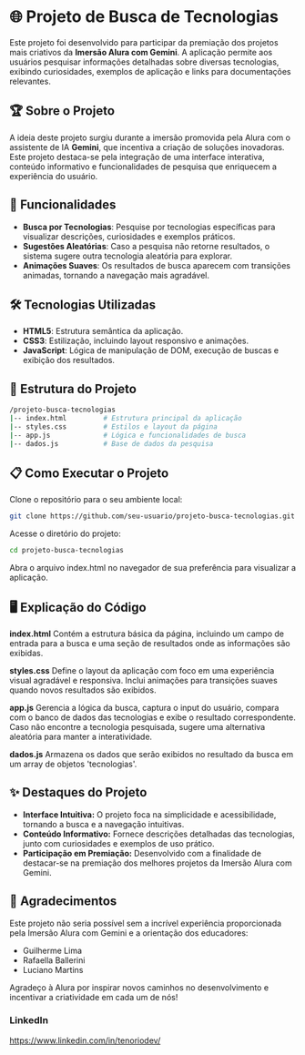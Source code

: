 # 🌐 Projeto de Busca de Tecnologias 

Este projeto foi desenvolvido para participar da premiação dos projetos mais criativos da **Imersão Alura com Gemini**. A aplicação permite aos usuários pesquisar informações detalhadas sobre diversas tecnologias, exibindo curiosidades, exemplos de aplicação e links para documentações relevantes.

## 🏆 Sobre o Projeto

A ideia deste projeto surgiu durante a imersão promovida pela Alura com o assistente de IA **Gemini**, que incentiva a criação de soluções inovadoras. Este projeto destaca-se pela integração de uma interface interativa, conteúdo informativo e funcionalidades de pesquisa que enriquecem a experiência do usuário.

## 🚀 Funcionalidades

- **Busca por Tecnologias**: Pesquise por tecnologias específicas para visualizar descrições, curiosidades e exemplos práticos.
- **Sugestões Aleatórias**: Caso a pesquisa não retorne resultados, o sistema sugere outra tecnologia aleatória para explorar.
- **Animações Suaves**: Os resultados de busca aparecem com transições animadas, tornando a navegação mais agradável.

## 🛠️ Tecnologias Utilizadas

- **HTML5**: Estrutura semântica da aplicação.
- **CSS3**: Estilização, incluindo layout responsivo e animações.
- **JavaScript**: Lógica de manipulação de DOM, execução de buscas e exibição dos resultados.

## 📂 Estrutura do Projeto

```bash
/projeto-busca-tecnologias
|-- index.html         # Estrutura principal da aplicação
|-- styles.css         # Estilos e layout da página
|-- app.js             # Lógica e funcionalidades de busca
|-- dados.js           # Base de dados da pesquisa
```
## 📋 Como Executar o Projeto

Clone o repositório para o seu ambiente local:

```bash
git clone https://github.com/seu-usuario/projeto-busca-tecnologias.git
```
Acesse o diretório do projeto:

```bash
cd projeto-busca-tecnologias
```
Abra o arquivo index.html no navegador de sua preferência para visualizar a aplicação.

## 🖥️ Explicação do Código
**index.html** Contém a estrutura básica da página, incluindo um campo de entrada para a busca e uma seção de resultados onde as informações são exibidas.

**styles.css** Define o layout da aplicação com foco em uma experiência visual agradável e responsiva.
Inclui animações para transições suaves quando novos resultados são exibidos.

**app.js** Gerencia a lógica da busca, captura o input do usuário, compara com o banco de dados das tecnologias e exibe o resultado correspondente.
Caso não encontre a tecnologia pesquisada, sugere uma alternativa aleatória para manter a interatividade.

**dados.js** Armazena os dados que serão exibidos no resultado da busca em um array de objetos 'tecnologias'.

## ✨ Destaques do Projeto
- **Interface Intuitiva:** O projeto foca na simplicidade e acessibilidade, tornando a busca e a navegação intuitivas.
- **Conteúdo Informativo:** Fornece descrições detalhadas das tecnologias, junto com curiosidades e exemplos de uso prático.
- **Participação em Premiação:** Desenvolvido com a finalidade de destacar-se na premiação dos melhores projetos da Imersão Alura com Gemini.

## 🙌 Agradecimentos
Este projeto não seria possível sem a incrível experiência proporcionada pela Imersão Alura com Gemini e a orientação dos educadores:

- Guilherme Lima
- Rafaella Ballerini
- Luciano Martins

Agradeço à Alura por inspirar novos caminhos no desenvolvimento e incentivar a criatividade em cada um de nós!

### LinkedIn
https://www.linkedin.com/in/tenoriodev/

